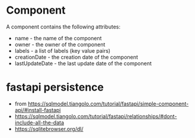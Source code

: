 # Component

A component contains the following attributes:

* name - the name of the component
* owner - the owner of the component
* labels - a list of labels (key value pairs)
* creationDate - the creation date of the component
* lastUpdateDate - the last update date of the component



# fastapi persistence

* from https://sqlmodel.tiangolo.com/tutorial/fastapi/simple-component-api/#install-fastapi
* https://sqlmodel.tiangolo.com/tutorial/fastapi/relationships/#dont-include-all-the-data
* https://sqlitebrowser.org/dl/


